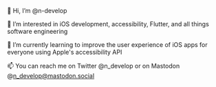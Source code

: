 👋 Hi, I’m @n-develop

👀 I’m interested in iOS development, accessibility, Flutter, and all things software engineering

🌱 I’m currently learning to improve the user experience of iOS apps for everyone using Apple's accessibility API

📫 You can reach me on Twitter @n_develop or on Mastodon @n_develop@mastodon.social

<!---
n-develop/n-develop is a ✨ special ✨ repository because its `README.md` (this file) appears on your GitHub profile.
You can click the Preview link to take a look at your changes.
--->
